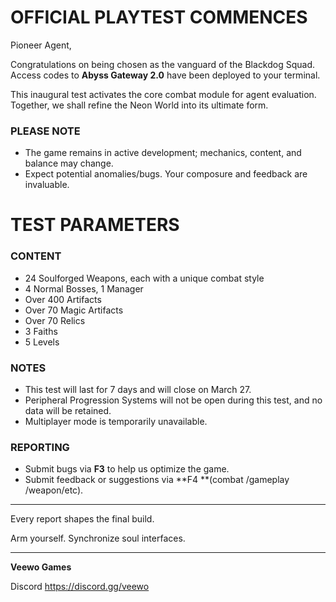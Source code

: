 # **OFFICIAL PLAYTEST COMMENCES**

Pioneer Agent,

Congratulations on being chosen as the vanguard of the Blackdog Squad. Access codes to **Abyss Gateway 2.0** have been deployed to your terminal.

This inaugural test activates the core combat module for agent evaluation. Together, we shall refine the Neon World into its ultimate form. 

### PLEASE NOTE

* The game remains in active development; mechanics, content, and balance may change.
* Expect potential anomalies/bugs. Your composure and feedback are invaluable.
# **TEST PARAMETERS**

### **CONTENT**

* 24 Soulforged Weapons, each with a unique combat style
* 4 Normal Bosses, 1 Manager
* Over 400 Artifacts
* Over 70 Magic Artifacts
* Over 70 Relics
* 3 Faiths
* 5 Levels
### NOTES

* This test will last for 7 days and will close on March 27.
* Peripheral Progression Systems will not be open during this test, and no data will be retained.
* Multiplayer mode is temporarily unavailable.
### **REPORTING**

* Submit bugs via **F3** to help us optimize the game.
* Submit feedback or suggestions via **F4 **(combat /gameplay /weapon/etc).
- - - - - - - - - - - - - - - - - - - - - - - - - - - - - - - - - - - - - - - - - - - - - - - - - - - - - - 

Every report shapes the final build.

Arm yourself. Synchronize soul interfaces.

- - - - - - - - - - - - - - - - - - - - - - - - - - - - - - - - - - - - - - - - - - - - - - - - - - - - - - 

**Veewo Games**

Discord https://discord.gg/veewo

